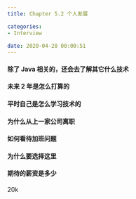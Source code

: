 ```yaml
---
title: Chapter 5.2 个人发展

categories:
- Interview

date: 2020-04-28 00:00:51
---
```

#### 除了 Java 相关的，还会去了解其它什么技术

#### 未来 2 年是怎么打算的

#### 平时自己是怎么学习技术的

#### 为什么从上一家公司离职

#### 如何看待加班问题

#### 为什么要选择这里

#### 期待的薪资是多少
20k